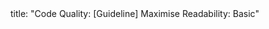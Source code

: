 <frontmatter>
title: "Code Quality: [Guideline] Maximise Readability: Basic"
</frontmatter>

<include src="container-index-body.md" boilerplate />
